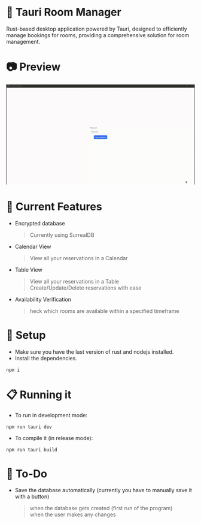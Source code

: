# 🏢 Tauri Room Manager
Rust-based desktop application powered by Tauri, designed to efficiently manage bookings for rooms, providing a comprehensive solution for room management.

# 📷 Preview
![](https://github.com/pathetic/tauri-room-manager/blob/main/preview.gif)

# 📃 Current Features
- Encrypted database
    > Currently using SurrealDB
- Calendar View
    > View all your reservations in a Calendar
- Table View
    > View all your reservations in a Table  
    > Create/Update/Delete reservations with ease
- Availability Verification
    > heck which rooms are available within a specified timeframe

# 🔧 Setup
- Make sure you have the last version of rust and nodejs installed.
- Install the dependencies.
```
npm i
```

# 📋 Running it
- To run in development mode:
```
npm run tauri dev
```
- To compile it (in release mode):
```
npm run tauri build
```

# 🚧 To-Do
- Save the database automatically (currently you have to manually save it with a button)
  > when the database gets created (first run of the program)  
  > when the user makes any changes

